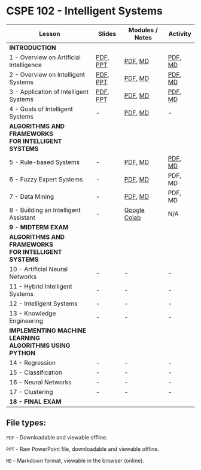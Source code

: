 # CSPE 102 - Intelligent Systems

| Lesson | Slides | Modules / Notes | Activity |
| --- | --- | --- | --- |
| **INTRODUCTION** |  |  |  |
| 1 - Overview on Artificial Intelligence | [PDF](https://github.com/louisfacun/teaching/raw/master/cspe102/2022/slides/lesson1.pdf), [PPT](https://github.com/louisfacun/teaching/raw/master/cspe102/2022/slides/lesson1.pptx) | [PDF](https://github.com/louisfacun/teaching/raw/master/cspe102/2022/modules/1/lesson1.pdf), [MD](https://github.com/louisfacun/teaching/blob/master/cspe102/2022/modules/1/lesson1.md) | [PDF](https://github.com/louisfacun/teaching/raw/master/cspe102/2022/activities/1/activity1.pdf), [MD](https://github.com/louisfacun/teaching/blob/master/cspe102/2022/activities/1/activity1.md) |
| 2 - Overview on Intelligent Systems | [PDF](https://github.com/louisfacun/teaching/raw/master/cspe102/2022/slides/lesson2.pdf), [PPT](https://github.com/louisfacun/teaching/raw/master/cspe102/2022/slides/lesson2.pptx) | [PDF](https://github.com/louisfacun/teaching/raw/master/cspe102/2022/modules/2/lesson2.pdf), [MD](https://github.com/louisfacun/teaching/blob/master/cspe102/2022/modules/2/lesson2.md) | [PDF](https://github.com/louisfacun/teaching/raw/master/cspe102/2022/activities/2/activity2.pdf), [MD](https://github.com/louisfacun/teaching/blob/master/cspe102/2022/activities/2/activity2.md) |
| 3 - Application of Intelligent Systems | [PDF](https://github.com/louisfacun/teaching/raw/master/cspe102/2022/slides/lesson3.pdf), [PPT](https://github.com/louisfacun/teaching/raw/master/cspe102/2022/slides/lesson3.pptx) | [PDF](https://github.com/louisfacun/teaching/raw/master/cspe102/2022/modules/3/lesson3.pdf), [MD](https://github.com/louisfacun/teaching/blob/master/cspe102/2022/modules/3/lesson3.md) | [PDF](https://github.com/louisfacun/teaching/raw/master/cspe102/2022/activities/3/activity3.pdf), [MD](https://github.com/louisfacun/teaching/blob/master/cspe102/2022/activities/3/activity3.md) |
| 4 - Goals of Intelligent Systems  | - | [PDF](https://github.com/louisfacun/teaching/raw/master/cspe102/2022/modules/4/lesson4.pdf), [MD](https://github.com/louisfacun/teaching/blob/master/cspe102/2022/modules/4/lesson4.md) | - |
| **ALGORITHMS AND FRAMEWORKS<br>FOR INTELLIGENT SYSTEMS** |  |  |  |
| 5 - Rule-based Systems | - | [PDF](https://github.com/louisfacun/teaching/raw/master/cspe102/2022/modules/5/lesson5.pdf), [MD](https://github.com/louisfacun/teaching/blob/master/cspe102/2022/modules/5/lesson5.md) | [PDF](https://github.com/louisfacun/teaching/raw/master/cspe102/2022/activities/5/activity5.pdf), [MD](https://github.com/louisfacun/teaching/blob/master/cspe102/2022/activities/5/activity5.md) |
| 6 - Fuzzy Expert Systems | - | [PDF](https://github.com/louisfacun/teaching/raw/master/cspe102/2022/modules/6/lesson6.pdf), [MD](https://github.com/louisfacun/teaching/blob/master/cspe102/2022/modules/6/lesson6.md) | PDF, MD |
| 7 - Data Mining | - | [PDF](https://github.com/louisfacun/teaching/raw/master/cspe102/2022/modules/7/lesson7.pdf), [MD](https://github.com/louisfacun/teaching/blob/master/cspe102/2022/modules/7/lesson7.md) | PDF, MD |
| 8 - Building an Intelligent Assistant | - | [Google Colab](http://is1.louisfacun.com) | N/A |
| **9 - MIDTERM EXAM** |  |  |  |
| **ALGORITHMS AND FRAMEWORKS<br>FOR INTELLIGENT SYSTEMS** |  |  |  |
| 10 - Artificial Neural Networks | - | - | - |
| 11 - Hybrid Intelligent Systems | - | - | - |
| 12 - Intelligent Systems | - | - | - |
| 13 - Knowledge Engineering | - | - | - |
| **IMPLEMENTING MACHINE LEARNING<br>ALGORITHMS USING PYTHON** |  |  |  |
| 14 - Regression | - | - | - |
| 15 - Classification | - | - | - |
| 16 - Neural Networks| - | - | - |
| 17 - Clustering | - | - | - |
| **18 - FINAL EXAM** |  |  |  |

## File types:
`PDF` - Downloadable and viewable offline.

`PPT` - Raw PowerPoint file, downloadable and viewable offline.

`MD` - Markdown format, viewable in the browser (online).